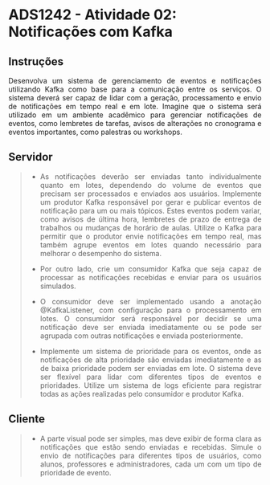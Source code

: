 # ADS1242 - Atividade 02: Notificações com Kafka

## Instruções
<p align="justify"> Desenvolva um sistema de gerenciamento de eventos e notificações utilizando Kafka como base para a comunicação entre os serviços. O sistema deverá ser capaz de lidar com a geração, processamento e envio de notificações em tempo real e em lote. Imagine que o sistema será utilizado em um ambiente acadêmico para gerenciar notificações de eventos, como lembretes de tarefas, avisos de alterações no cronograma e eventos importantes, como palestras ou workshops. </p>

## Servidor

> - <p align="justify"> As notificações deverão ser enviadas tanto individualmente quanto em lotes, dependendo do volume de eventos que precisam ser processados e enviados aos usuários. Implemente um produtor Kafka responsável por gerar e publicar eventos de notificação para um ou mais tópicos. Estes eventos podem variar, como avisos de última hora, lembretes de prazo de entrega de trabalhos ou mudanças de horário de aulas. Utilize o Kafka para permitir que o produtor envie notificações em tempo real, mas também agrupe eventos em lotes quando necessário para melhorar o desempenho do sistema. </p>
> - <p align="justify"> Por outro lado, crie um consumidor Kafka que seja capaz de processar as notificações recebidas e enviar para os usuários simulados. </p>
> - <p align="justify"> O consumidor deve ser implementado usando a anotação @KafkaListener, com configuração para o processamento em lotes. O consumidor será responsável por decidir se uma notificação deve ser enviada imediatamente ou se pode ser agrupada com outras notificações e enviada posteriormente. </p>
> - <p align="justify"> Implemente um sistema de prioridade para os eventos, onde as notificações de alta prioridade são enviadas imediatamente e as de baixa prioridade podem ser enviadas em lote. O sistema deve ser flexível para lidar com diferentes tipos de eventos e prioridades. Utilize um sistema de logs eficiente para registrar todas as ações realizadas pelo consumidor e produtor Kafka. </p>

## Cliente

> - <p align="justify"> A parte visual pode ser simples, mas deve exibir de forma clara as notificações que estão sendo enviadas e recebidas. Simule o envio de notificações para diferentes tipos de usuários, como alunos, professores e administradores, cada um com um tipo de prioridade de evento. </p>
